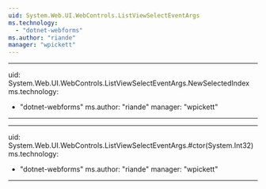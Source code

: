 ```yaml
---
uid: System.Web.UI.WebControls.ListViewSelectEventArgs
ms.technology: 
  - "dotnet-webforms"
ms.author: "riande"
manager: "wpickett"
---
```


---
uid: System.Web.UI.WebControls.ListViewSelectEventArgs.NewSelectedIndex
ms.technology: 
  - "dotnet-webforms"
ms.author: "riande"
manager: "wpickett"
---

---
uid: System.Web.UI.WebControls.ListViewSelectEventArgs.#ctor(System.Int32)
ms.technology: 
  - "dotnet-webforms"
ms.author: "riande"
manager: "wpickett"
---
